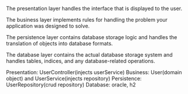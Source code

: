 The presentation layer handles the interface that is displayed to the user.

The business layer implements rules for handling the problem your application was designed to solve.

The persistence layer contains database storage logic and handles the translation of objects into database formats.

The database layer contains the actual database storage system and handles tables, indices, and any database-related operations.




Presentation: UserController(injects userService)
Business: User(domain object) and UserService(injects repository)
Persistence: UserRepository(crud repository)
Database: oracle, h2

